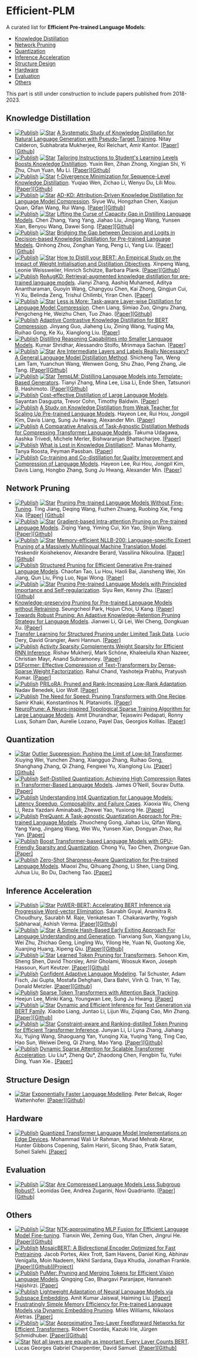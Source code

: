 # Efficient-PLM

A curated list for **Efficient Pre-trained Language Models**:
  - [Knowledge Distillation](#knowledge-distillation)
  - [Network Pruning](#network-pruning)
  - [Quantization](#quantization)
  - [Inference Acceleration](#inference-acceleration)
  - [Structure Design](#structure-design)
  - [Hardware](#hardware)
  - [Evaluation](#evaluation)
  - [Others](#others)

This part is still under construction to include papers published from 2018-2023.



## Knowledge Distillation
* [![Publish](https://img.shields.io/badge/Conference-ACL'23-blue)]() [![Star](https://img.shields.io/github/stars/nitaytech/KD4Gen.svg?style=social&label=Star)](https://github.com/nitaytech/KD4Gen) [A Systematic Study of Knowledge Distillation for Natural Language Generation with Pseudo-Target Training](https://arxiv.org/abs/2305.02031). Nitay Calderon, Subhabrata Mukherjee, Roi Reichart, Amir Kantor. [[Paper]](https://arxiv.org/abs/2305.02031)[[Github]](https://github.com/nitaytech/KD4Gen)
* [![Publish](https://img.shields.io/badge/Conference-ACL'23-blue)]() [![Star](https://img.shields.io/github/stars/twinkle0331/LGTM.svg?style=social&label=Star)](https://github.com/twinkle0331/LGTM) [Tailoring Instructions to Student's Learning Levels Boosts Knowledge Distillation](https://arxiv.org/abs/2305.09651). Yuxin Ren, Zihan Zhong, Xingjian Shi, Yi Zhu, Chun Yuan, Mu Li. [[Paper]](https://arxiv.org/abs/2305.09651)[[Github]](https://github.com/twinkle0331/LGTM)
* [![Publish](https://img.shields.io/badge/Conference-ACL'23-blue)]() [![Star](https://img.shields.io/github/stars/MANGA-UOFA/fdistill.svg?style=social&label=Star)](https://github.com/MANGA-UOFA/fdistill) [f-Divergence Minimization for Sequence-Level Knowledge Distillation](https://aclanthology.org/2023.acl-long.605/). Yuqiao Wen, Zichao Li, Wenyu Du, Lili Mou. [[Paper]](https://aclanthology.org/2023.acl-long.605/)[[Github]](https://github.com/MANGA-UOFA/fdistill)
* [![Publish](https://img.shields.io/badge/Conference-ACL'23-blue)]() [![Star](https://img.shields.io/github/stars/brucewsy/AD-KD.svg?style=social&label=Star)](https://github.com/brucewsy/AD-KD) [AD-KD: Attribution-Driven Knowledge Distillation for Language Model Compression](https://arxiv.org/abs/2305.10010). Siyue Wu, Hongzhan Chen, Xiaojun Quan, Qifan Wang, Rui Wang. [[Paper]](https://arxiv.org/abs/2305.10010)[[Github]](https://github.com/brucewsy/AD-KD)
* [![Publish](https://img.shields.io/badge/Conference-ACL'23-blue)]() [![Star](https://img.shields.io/github/stars/GeneZC/MiniMoE.svg?style=social&label=Star)](https://github.com/GeneZC/MiniMoE) [Lifting the Curse of Capacity Gap in Distilling Language Models](https://arxiv.org/abs/2305.12129). Chen Zhang, Yang Yang, Jiahao Liu, Jingang Wang, Yunsen Xian, Benyou Wang, Dawei Song. [[Paper]](https://arxiv.org/abs/2305.12129)[[Github]](https://github.com/GeneZC/MiniMoE)
* [![Publish](https://img.shields.io/badge/Conference-ACL'23-blue)]() [![Star](https://img.shields.io/github/stars/thunlp-mt/dbkd-plm.svg?style=social&label=Star)](https://github.com/thunlp-mt/dbkd-plm) [Bridging the Gap between Decision and Logits in Decision-based Knowledge Distillation for Pre-trained Language Models](https://arxiv.org/abs/2306.08909). Qinhong Zhou, Zonghan Yang, Peng Li, Yang Liu. [[Paper]](https://arxiv.org/abs/2306.08909)[[Github]](https://github.com/thunlp-mt/dbkd-plm)
* [![Publish](https://img.shields.io/badge/Conference-ACL'23-blue)]() [![Star](https://img.shields.io/github/stars/mainlp/How-to-distill-your-BERT.svg?style=social&label=Star)](https://github.com/mainlp/How-to-distill-your-BERT) [How to Distill your BERT: An Empirical Study on the Impact of Weight Initialisation and Distillation Objectives](https://arxiv.org/abs/2305.15032). Xinpeng Wang, Leonie Weissweiler, Hinrich Schütze, Barbara Plank. [[Paper]](https://arxiv.org/abs/2305.15032)[[Github]](https://github.com/mainlp/How-to-distill-your-BERT)
* [![Publish](https://img.shields.io/badge/Conference-ACL'23-blue)]() [ReAugKD: Retrieval-augmented knowledge distillation for pre-trained language models](https://www.amazon.science/publications/reaugkd-retrieval-augmented-knowledge-distillation-for-pre-trained-language-models). Jianyi Zhang, Aashiq Muhamed, Aditya Anantharaman, Guoyin Wang, Changyou Chen, Kai Zhong, Qingjun Cui, Yi Xu, Belinda Zeng, Trishul Chilimbi, Yiran Chen. [[Paper]](https://www.amazon.science/publications/reaugkd-retrieval-augmented-knowledge-distillation-for-pre-trained-language-models)
* [![Publish](https://img.shields.io/badge/Conference-ICML'23-blue)]() [![Star](https://img.shields.io/github/stars/cliang1453/task-aware-distillation.svg?style=social&label=Star)](https://github.com/cliang1453/task-aware-distillation) [Less is More: Task-aware Layer-wise Distillation for Language Model Compression](https://openreview.net/forum?id=B6J3ygdPJh). Chen Liang, Simiao Zuo, Qingru Zhang, Pengcheng He, Weizhu Chen, Tuo Zhao. [[Paper]](https://openreview.net/forum?id=B6J3ygdPJh)[[Github]](https://github.com/cliang1453/task-aware-distillation)
* [![Publish](https://img.shields.io/badge/Conference-ACL'23%20Findings-blue)]() [Adaptive Contrastive Knowledge Distillation for BERT Compression](https://aclanthology.org/2023.findings-acl.569/). Jinyang Guo, Jiaheng Liu, Zining Wang, Yuqing Ma, Ruihao Gong, Ke Xu, Xianglong Liu. [[Paper]](https://aclanthology.org/2023.findings-acl.569/)
* [![Publish](https://img.shields.io/badge/Conference-ACL'23%20Findings-blue)]() [Distilling Reasoning Capabilities into Smaller Language Models](https://arxiv.org/abs/2212.00193). Kumar Shridhar, Alessandro Stolfo, Mrinmaya Sachan. [[Paper]](https://arxiv.org/abs/2212.00193)
* [![Publish](https://img.shields.io/badge/Conference-ACL'23%20Findings-blue)]() [![Star](https://img.shields.io/github/stars/aitsc/glmkd.svg?style=social&label=Star)](https://github.com/aitsc/glmkd) [Are Intermediate Layers and Labels Really Necessary? A General Language Model Distillation Method](https://arxiv.org/abs/2306.06625). Shicheng Tan, Weng Lam Tam, Yuanchun Wang, Wenwen Gong, Shu Zhao, Peng Zhang, Jie Tang. [[Paper]](https://arxiv.org/abs/2306.06625)[[Github]](https://github.com/aitsc/glmkd)
* [![Publish](https://img.shields.io/badge/Conference-ACL'23%20Findings-blue)]() [![Star](https://img.shields.io/github/stars/tiiiger/templm.svg?style=social&label=Star)](https://github.com/tiiiger/templm) [TempLM: Distilling Language Models into Template-Based Generators](https://arxiv.org/abs/2205.11055). Tianyi Zhang, Mina Lee, Lisa Li, Ende Shen, Tatsunori B. Hashimoto. [[Paper]](https://arxiv.org/abs/2205.11055)[[Github]](https://github.com/tiiiger/templm)
* [![Publish](https://img.shields.io/badge/Conference-ACL'23%20Findings-blue)]() [Cost-effective Distillation of Large Language Models](https://aclanthology.org/2023.findings-acl.463/). Sayantan Dasgupta, Trevor Cohn, Timothy Baldwin. [[Paper]](https://aclanthology.org/2023.findings-acl.463/)
* [![Publish](https://img.shields.io/badge/Conference-ACL'23%20Findings-blue)]() [A Study on Knowledge Distillation from Weak Teacher for Scaling Up Pre-trained Language Models](https://arxiv.org/abs/2305.18239). Hayeon Lee, Rui Hou, Jongpil Kim, Davis Liang, Sung Ju Hwang, Alexander Min. [[Paper]](https://arxiv.org/abs/2305.18239)
* [![Publish](https://img.shields.io/badge/Conference-EMNLP'23%20Industry%20Track-blue)]() [A Comparative Analysis of Task-Agnostic Distillation Methods for Compressing Transformer Language Models](https://arxiv.org/abs/2310.08797). Takuma Udagawa, Aashka Trivedi, Michele Merler, Bishwaranjan Bhattacharjee. [[Paper]](https://arxiv.org/abs/2310.08797)
* [![Publish](https://img.shields.io/badge/Conference-NeurIPS'23%20ENLSP-blue)]() [What is Lost in Knowledge Distillation?](https://arxiv.org/abs/2311.04142). Manas Mohanty, Tanya Roosta, Peyman Passban. [[Paper]](https://arxiv.org/abs/2311.04142)
* [![Publish](https://img.shields.io/badge/Conference-EMNLP'23%20Findings-blue)]() [Co-training and Co-distillation for Quality Improvement and Compression of Language Models](https://arxiv.org/abs/2311.02849). Hayeon Lee, Rui Hou, Jongpil Kim, Davis Liang, Hongbo Zhang, Sung Ju Hwang, Alexander Min. [[Paper]](https://arxiv.org/abs/2311.02849)

## Network Pruning
* [![Publish](https://img.shields.io/badge/Conference-ACL'23-blue)]() [![Star](https://img.shields.io/github/stars/kongds/SMP.svg?style=social&label=Star)](https://github.com/allenai/kongds/SMP) [Pruning Pre-trained Language Models Without Fine-Tuning](https://aclanthology.org/2023.acl-long.35/). Ting Jiang, Deqing Wang, Fuzhen Zhuang, Ruobing Xie, Feng Xia. [[Paper]](https://aclanthology.org/2023.acl-long.35/) [[Github]](https://github.com/kongds/SMP) 
* [![Publish](https://img.shields.io/badge/Conference-ACL'23-blue)]() [![Star](https://img.shields.io/github/stars/airaria/GRAIN.svg?style=social&label=Star)](https://github.com/airaria/GRAIN) [Gradient-based Intra-attention Pruning on Pre-trained Language Models](https://arxiv.org/abs/2212.07634). Ziqing Yang, Yiming Cui, Xin Yao, Shijin Wang. [[Paper]](https://arxiv.org/abs/2212.07634)[[Github]](https://github.com/airaria/GRAIN)
* [![Publish](https://img.shields.io/badge/Conference-ACL'23-blue)]() [![Star](https://img.shields.io/github/stars/naver/nllb-pruning.svg?style=social&label=Star)](https://github.com/naver/nllb-pruning) [Memory-efficient NLLB-200: Language-specific Expert Pruning of a Massively Multilingual Machine Translation Model](https://arxiv.org/abs/2212.09811). Yeskendir Koishekenov, Alexandre Berard, Vassilina Nikoulina. [[Paper]](https://arxiv.org/abs/2212.09811)[[Github]](https://github.com/naver/nllb-pruning)
* [![Publish](https://img.shields.io/badge/Conference-ACL'23%20Findings-blue)]() [Structured Pruning for Efficient Generative Pre-trained Language Models](https://aclanthology.org/2023.findings-acl.692/). 
Chaofan Tao, Lu Hou, Haoli Bai, Jiansheng Wei, Xin Jiang, Qun Liu, Ping Luo, Ngai Wong. [[Paper]](https://aclanthology.org/2023.findings-acl.692/) 
* [![Publish](https://img.shields.io/badge/Conference-ACL'23%20Findings-blue)]() [![Star](https://img.shields.io/github/stars/DRSY/PINS.svg?style=social&label=Star)](https://github.com/DRSY/PINS) [Pruning Pre-trained Language Models with Principled Importance and Self-regularization](https://aclanthology.org/2023.findings-acl.573/). Siyu Ren, Kenny Zhu. [[Paper]](https://aclanthology.org/2023.findings-acl.573/)[[Github]](https://github.com/DRSY/PINS)
* [Knowledge-preserving Pruning for Pre-trained Language Models without Retraining](https://arxiv.org/abs/2308.03449). Seungcheol Park, Hojun Choi, U Kang. [[Paper]](https://arxiv.org/abs/2308.03449)
* [Towards Robust Pruning: An Adaptive Knowledge-Retention Pruning Strategy for Language Models](https://arxiv.org/abs/2310.13191). Jianwei Li, Qi Lei, Wei Cheng, Dongkuan Xu. [[Paper]](https://arxiv.org/abs/2310.13191)
* [Transfer Learning for Structured Pruning under Limited Task Data](https://arxiv.org/abs/2311.06382). Lucio Dery, David Grangier, Awni Hannun. [[Paper]](https://arxiv.org/abs/2311.06382)
* [![Publish](https://img.shields.io/badge/Conference-NeurIPS'23%20MLNCP-blue)]() [Activity Sparsity Complements Weight Sparsity for Efficient RNN Inference](https://arxiv.org/abs/2311.07625). Rishav Mukherji, Mark Schöne, Khaleelulla Khan Nazeer, Christian Mayr, Anand Subramoney. [[Paper]](https://arxiv.org/abs/2311.07625)
* [DSFormer: Effective Compression of Text-Transformers by Dense-Sparse Weight Factorization](https://arxiv.org/abs/2312.13211). Rahul Chand, Yashoteja Prabhu, Pratyush Kumar. [[Paper]](https://arxiv.org/abs/2312.13211)
* [![Publish](https://img.shields.io/badge/Conference-EACL'24-blue)]() [PRILoRA: Pruned and Rank-Increasing Low-Rank Adaptation](https://arxiv.org/abs/2401.11316). Nadav Benedek, Lior Wolf. [[Paper]](https://arxiv.org/abs/2401.11316)
* [![Publish](https://img.shields.io/badge/Conference-ICLR'24-blue)]() [The Need for Speed: Pruning Transformers with One Recipe](https://arxiv.org/abs/2403.17921). Samir Khaki, Konstantinos N. Plataniotis. [[Paper]](https://arxiv.org/abs/2403.17921)
* [NeuroPrune: A Neuro-inspired Topological Sparse Training Algorithm for Large Language Models](https://arxiv.org/abs/2404.01306). Amit Dhurandhar, Tejaswini Pedapati, Ronny Luss, Soham Dan, Aurelie Lozano, Payel Das, Georgios Kollias. [[Paper]](https://arxiv.org/abs/2404.01306)

## Quantization
* [![Star](https://img.shields.io/github/stars/wimh966/outlier_suppression.svg?style=social&label=Star)](https://github.com/wimh966/outlier_suppression) [Outlier Suppression: Pushing the Limit of Low-bit Transformer](https://arxiv.org/abs/2209.13325). Xiuying Wei, Yunchen Zhang, Xiangguo Zhang, Ruihao Gong, Shanghang Zhang, Qi Zhang, Fengwei Yu, Xianglong Liu. [[Paper]](https://arxiv.org/abs/2209.13325)[[Github]](https://github.com/wimh966/outlier_suppression)
* [![Publish](https://img.shields.io/badge/Conference-ACL'23-blue)]() [Self-Distilled Quantization: Achieving High Compression Rates in Transformer-Based Language Models](https://aclanthology.org/2023.acl-short.114/). James O’Neill, Sourav Dutta. [[Paper]](https://aclanthology.org/2023.acl-short.114/)
* [![Publish](https://img.shields.io/badge/Conference-ICML'23-blue)]() [Understanding Int4 Quantization for Language Models: Latency Speedup, Composability, and Failure Cases](https://openreview.net/forum?id=q1WGm3hItW). Xiaoxia Wu, Cheng Li, Reza Yazdani Aminabadi, Zhewei Yao, Yuxiong He. [[Paper]](https://openreview.net/forum?id=q1WGm3hItW)
* [![Publish](https://img.shields.io/badge/Conference-ACL'23%20Findings-blue)]() [PreQuant: A Task-agnostic Quantization Approach for Pre-trained Language Models](https://arxiv.org/abs/2306.00014). Zhuocheng Gong, Jiahao Liu, Qifan Wang, Yang Yang, Jingang Wang, Wei Wu, Yunsen Xian, Dongyan Zhao, Rui Yan. [[Paper]](https://arxiv.org/abs/2306.00014)
* [![Publish](https://img.shields.io/badge/Conference-ACL'23%20Findings-blue)]() [Boost Transformer-based Language Models with GPU-Friendly Sparsity and Quantization](https://aclanthology.org/2023.findings-acl.15.pdf). Chong Yu, Tao Chen, Zhongxue Gan. [[Paper]](https://aclanthology.org/2023.findings-acl.15.pdf)
* [![Publish](https://img.shields.io/badge/Conference-EMNLP'23-blue)]() [Zero-Shot Sharpness-Aware Quantization for Pre-trained Language Models](https://arxiv.org/abs/2310.13315). Miaoxi Zhu, Qihuang Zhong, Li Shen, Liang Ding, Juhua Liu, Bo Du, Dacheng Tao. [[Paper]](https://arxiv.org/abs/2310.13315)

## Inference Acceleration
* [![Publish](https://img.shields.io/badge/Conference-ICML'20-blue)]() [![Star](https://img.shields.io/github/stars/IBM/PoWER-BERT.svg?style=social&label=Star)](https://github.com/IBM/PoWER-BERT) [PoWER-BERT: Accelerating BERT Inference via Progressive Word-vector Elimination](https://arxiv.org/abs/2001.08950). Saurabh Goyal, Anamitra R. Choudhury, Saurabh M. Raje, Venkatesan T. Chakaravarthy, Yogish Sabharwal, Ashish Verma. [[Paper]](https://arxiv.org/abs/2001.08950)[[Github]](https://github.com/IBM/PoWER-BERT)
* [![Publish](https://img.shields.io/badge/Conference-ACL'22%20Findings-blue)]() [![Star](https://img.shields.io/github/stars/txsun1997/HashEE.svg?style=social&label=Star)](https://github.com/txsun1997/HashEE) [A Simple Hash-Based Early Exiting Approach For Language Understanding and Generation](https://arxiv.org/abs/2203.01670). Tianxiang Sun, Xiangyang Liu, Wei Zhu, Zhichao Geng, Lingling Wu, Yilong He, Yuan Ni, Guotong Xie, Xuanjing Huang, Xipeng Qiu. [[Paper]](https://arxiv.org/abs/2203.01670)[[Github]](https://github.com/txsun1997/HashEE)
* [![Publish](https://img.shields.io/badge/Conference-KDD'22-blue)]() [![Star](https://img.shields.io/github/stars/kssteven418/LTP.svg?style=social&label=Star)](https://github.com/kssteven418/LTP) [Learned Token Pruning for Transformers](https://arxiv.org/abs/2107.00910). Sehoon Kim, Sheng Shen, David Thorsley, Amir Gholami, Woosuk Kwon, Joseph Hassoun, Kurt Keutzer. [[Paper]](https://arxiv.org/abs/2107.00910)[[Github]](https://github.com/kssteven418/LTP)
* [![Publish](https://img.shields.io/badge/Conference-NeurIPS'22%20Oral-blue)]() [Confident Adaptive Language Modeling](https://arxiv.org/abs/2207.07061). Tal Schuster, Adam Fisch, Jai Gupta, Mostafa Dehghani, Dara Bahri, Vinh Q. Tran, Yi Tay, Donald Metzler. [[Paper]](https://arxiv.org/abs/2207.07061)[[Github]](https://github.com/google-research/t5x/tree/main/t5x/contrib/calm)
* [![Publish](https://img.shields.io/badge/Conference-ICLR'23-blue)]() [Sparse Token Transformers with Attention Back Tracking](https://openreview.net/pdf?id=VV0hSE8AxCw). Heejun Lee, Minki Kang, Youngwan Lee, Sung Ju Hwang. [[Paper]](https://openreview.net/pdf?id=VV0hSE8AxCw)
* [![Publish](https://img.shields.io/badge/Conference-ACL'23-blue)]() [![Star](https://img.shields.io/github/stars/dropreg/DEER.svg?style=social&label=Star)](https://github.com/dropreg/DEER) [Dynamic and Efficient Inference for Text Generation via BERT Family](https://aclanthology.org/2023.acl-long.162/). Xiaobo Liang, Juntao Li, Lijun Wu, Ziqiang Cao, Min Zhang. [[Paper]](https://aclanthology.org/2023.acl-long.162/)[[Github]](https://github.com/dropreg/DEER)
* [![Publish](https://img.shields.io/badge/Conference-KDD'23-blue)]() [![Star](https://img.shields.io/github/stars/microsoft/Moonlit.svg?style=social&label=Star)](https://github.com/microsoft/Moonlit) [Constraint-aware and Ranking-distilled Token Pruning for Efficient Transformer Inference](https://arxiv.org/abs/2306.14393). Junyan Li, Li Lyna Zhang, Jiahang Xu, Yujing Wang, Shaoguang Yan, Yunqing Xia, Yuqing Yang, Ting Cao, Hao Sun, Weiwei Deng, Qi Zhang, Mao Yang. [[Paper]](https://arxiv.org/abs/2306.14393)[[Github]](https://github.com/microsoft/Moonlit)
* [![Publish](https://img.shields.io/badge/IEEE-TC'22-blue)]() [Dynamic Sparse Attention for Scalable Transformer Acceleration](https://ieeexplore.ieee.org/document/9896137). Liu Liu*, Zheng Qu*, Zhaodong Chen, Fengbin Tu, Yufei Ding, Yuan Xie.. [[Paper]](https://ieeexplore.ieee.org/document/9896137)

## Structure Design
* [![Star](https://img.shields.io/github/stars/pbelcak/UltraFastBERT.svg?style=social&label=Star)](https://github.com/pbelcak/UltraFastBERT) [Exponentially Faster Language Modelling](https://arxiv.org/abs/2311.10770). Peter Belcak, Roger Wattenhofer. [[Paper]](https://arxiv.org/abs/2311.10770)[[Github]](https://github.com/pbelcak/UltraFastBERT)

## Hardware
* [![Publish](https://img.shields.io/badge/Conference-ICMLA'23-blue)]() [Quantized Transformer Language Model Implementations on Edge Devices](https://arxiv.org/abs/2310.03971). Mohammad Wali Ur Rahman, Murad Mehrab Abrar, Hunter Gibbons Copening, Salim Hariri, Sicong Shao, Pratik Satam, Soheil Salehi. [[Paper]](https://arxiv.org/abs/2310.03971)

## Evaluation
* [![Publish](https://img.shields.io/badge/Conference-EMNLP'23-blue)]() [![Star](https://img.shields.io/github/stars/wearepal/compression-subgroup.svg?style=social&label=Star)](https://github.com/wearepal/compression-subgroup) [Are Compressed Language Models Less Subgroup Robust?](https://arxiv.org/abs/2403.17811). Leonidas Gee, Andrea Zugarini, Novi Quadrianto. [[Paper]](https://arxiv.org/abs/2403.17811)[[Github]](https://github.com/wearepal/compression-subgroup)

## Others
* [![Publish](https://img.shields.io/badge/Conference-ICML'23-blue)]() [![Star](https://img.shields.io/github/stars/weitianxin/mlp_fusion.svg?style=social&label=Star)](https://github.com/weitianxin/mlp_fusion) [NTK-approximating MLP Fusion for Efficient Language Model Fine-tuning](https://proceedings.mlr.press/v202/wei23b). Tianxin Wei, Zeming Guo, Yifan Chen, Jingrui He. [[Paper]](https://proceedings.mlr.press/v202/wei23b)[[Github]](https://github.com/weitianxin/mlp_fusion)
* [![Publish](https://img.shields.io/badge/Conference-NeurIPS'23-blue)]() [MosaicBERT: A Bidirectional Encoder Optimized for Fast Pretraining](https://arxiv.org/abs/2312.17482). Jacob Portes, Alex Trott, Sam Havens, Daniel King, Abhinav Venigalla, Moin Nadeem, Nikhil Sardana, Daya Khudia, Jonathan Frankle. [[Paper]](https://arxiv.org/abs/2312.17482)[[Github]](https://github.com/mosaicml/examples/tree/main/examples/benchmarks/bert)[[Project]](https://mosaicbert.github.io/)
* [![Publish](https://img.shields.io/badge/Conference-ACL'23-blue)]() [PuMer: Pruning and Merging Tokens for Efficient Vision Language Models](https://arxiv.org/abs/2305.17530). Qingqing Cao, Bhargavi Paranjape, Hannaneh Hajishirzi. [[Paper]](https://arxiv.org/abs/2305.17530)
* [![Publish](https://img.shields.io/badge/Conference-CIKM%20short-blue)]() [Lightweight Adaptation of Neural Language Models via Subspace Embedding](https://arxiv.org/abs/2308.08688). Amit Kumar Jaiswal, Haiming Liu. [[Paper]](https://arxiv.org/abs/2308.08688)
* [Frustratingly Simple Memory Efficiency for Pre-trained Language Models via Dynamic Embedding Pruning](https://arxiv.org/abs/2309.08708). Miles Williams, Nikolaos Aletras. [[Paper]](https://arxiv.org/abs/2309.08708)
* [![Publish](https://img.shields.io/badge/Conference-EMNLP'23%20Findings-blue)]() [![Star](https://img.shields.io/github/stars/robertcsordas/moe.svg?style=social&label=Star)](https://github.com/robertcsordas/moe) [Approximating Two-Layer Feedforward Networks for Efficient Transformers](https://arxiv.org/abs/2310.10837). Róbert Csordás, Kazuki Irie, Jürgen Schmidhuber. [[Paper]](https://arxiv.org/abs/2310.10837)[[Github]](https://github.com/robertcsordas/moe)
* [![Star](https://img.shields.io/github/stars/ltgoslo/elc-bert.svg?style=social&label=Star)](https://github.com/ltgoslo/elc-bert) [Not all layers are equally as important: Every Layer Counts BERT](https://arxiv.org/abs/2311.02265). Lucas Georges Gabriel Charpentier, David Samuel. [[Paper]](https://arxiv.org/abs/2311.02265)[[Github]](https://github.com/ltgoslo/elc-bert)